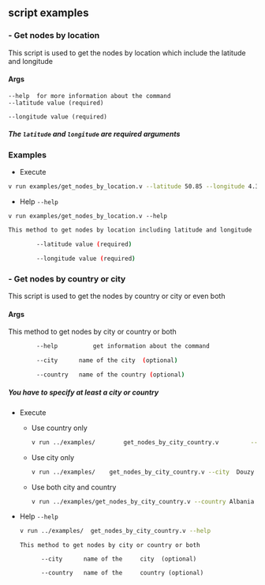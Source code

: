 ## script examples

### - Get nodes by location

This script is used to get the nodes by location which include the latitude and longitude

#### Args

```
--help  for more information about the command
--latitude value (required)

--longitude value (required)
```

##### The `latitude` and `longitude` are required arguments

### Examples

- Execute

```bash
v run examples/get_nodes_by_location.v --latitude 50.85 --longitude 4.35
```

- Help `--help`

```
v run examples/get_nodes_by_location.v --help
```

```bash
This method to get nodes by location including latitude and longitude

		--latitude value (required)

		--longitude value (required)
```

### - Get nodes by country or city

This script is used to get the nodes by country or city or even both

#### Args

This method to get nodes by city or country or both

```bash
        --help          get information about the command

    	--city 		name of the city  (optional)

    	--country 	name of the country (optional)
```

##### You have to specify at least a city or country

- Execute
  - Use country only
    ```bash
    v run ../examples/        get_nodes_by_city_country.v         --country Albania
    ```
  - Use city only
    ```bash
    v run ../examples/    get_nodes_by_city_country.v --city  Douzy
    ```
  - Use both city and country
    ```bash
    v run ../examples/get_nodes_by_city_country.v --country Albania --city Douzy
    ```
- Help `--help`

  ```bash
  v run ../examples/  get_nodes_by_city_country.v --help
  ```

  ```
  This method to get nodes by city or country or both

  		--city 		name of the     city  (optional)

  		--country 	name of the     country (optional)

  ```

